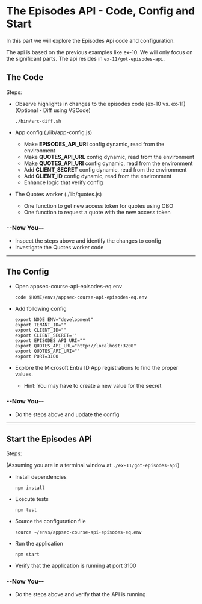 # The Episodes API - Code, Config and Start

In this part we will explore the Episodes Api code and configuration.

The api is based on the previous examples like ex-10. We will only focus on the significant parts. The api resides in `ex-11/got-episodes-api`.

## The Code

Steps:

* Observe highlights in changes to the episodes code (ex-10 vs. ex-11)
  </br>(Optional - Diff using VSCode)
  
  ```shell
  ./bin/src-diff.sh
  ```

* App config (./lib/app-config.js)
  * Make **EPISODES_API_URI** config dynamic, read from the environment
  * Make **QUOTES_API_URL** config dynamic, read from the environment 
  * Make **QUOTES_API_URI** config dynamic, read from the environment 
  * Add **CLIENT_SECRET** config dynamic, read from the environment 
  * Add **CLIENT_ID** config dynamic, read from the environment
  * Enhance logic that verify config
* The Quotes worker (./lib/quotes.js)
  * One function to get new access token for quotes using OBO
  * One function to request a quote with the new access token 

### --Now You--

* Inspect the steps above and identify the changes to config
* Investigate the Quotes worker code
  
---
## The Config

* Open appsec-course-api-episodes-eq.env
  
  ```shell
  code $HOME/envs/appsec-course-api-episodes-eq.env
  ```

* Add following config
  
  ```shell
  export NODE_ENV="development"
  export TENANT_ID=""
  export CLIENT_ID=""
  export CLIENT_SECRET=''
  export EPISODES_API_URI=""
  export QUOTES_API_URL="http://localhost:3200"
  export QUOTES_API_URI=""
  export PORT=3100
  ```

* Explore the Microsoft Entra ID App registrations to find the proper values.
  * Hint: You may have to create a new value for the secret

### --Now You--

* Do the steps above and update the config

---

## Start the Episodes APi

Steps:

(Assuming you are in a terminal window at `./ex-11/got-episodes-api`)
  
* Install dependencies

    ```shell
    npm install
    ```

* Execute tests

    ```shell
    npm test
    ```
  
* Source the configuration file

    ```shell
    source ~/envs/appsec-course-api-episodes-eq.env
    ```

* Run the application

    ```shell
    npm start 
    ```

* Verify that the application is running at port 3100

### --Now You--

* Do the steps above and verify that the API is running